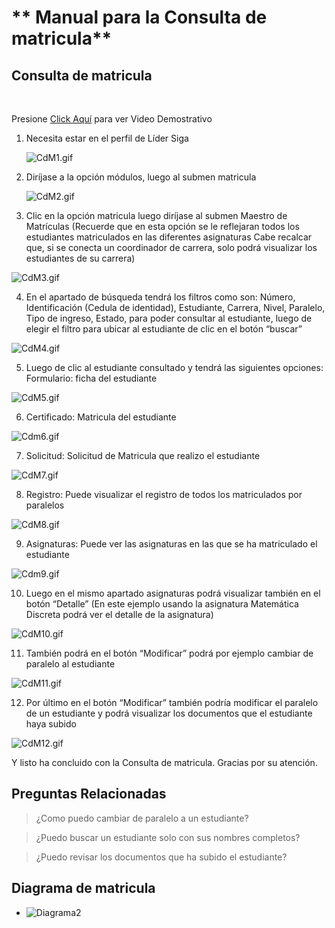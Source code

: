 # ** Manual para la Consulta de matricula**

## **Consulta de matricula**
<br>

Presione [Click Aquí](https://youtu.be/ptMUQ9rm2Tc) para ver Video Demostrativo
1. Necesita estar en el perfil de Líder Siga 

   ![CdM1.gif](CdM1.gif)

2. Diríjase a la opción módulos, luego al submen matricula 

   ![CdM2.gif](CdM2.gif)
   
3. Clic en la opción matricula luego diríjase al submen Maestro de Matrículas (Recuerde que en esta opción se le reflejaran todos los estudiantes matriculados en las diferentes asignaturas Cabe recalcar que, si se conecta un coordinador de carrera, solo podrá visualizar los estudiantes de su carrera)

  ![CdM3.gif](CdM3.gif)

4. En el apartado de búsqueda tendrá los filtros como son: Número, Identificación (Cedula de identidad), Estudiante, Carrera, Nivel, Paralelo, Tipo de ingreso, Estado, para poder consultar al estudiante, luego de elegir el filtro para ubicar al estudiante de clic en el botón “buscar”

  ![CdM4.gif](CdM4.gif)

5. Luego de clic al estudiante consultado y tendrá las siguientes opciones:
Formulario: ficha del estudiante

  ![CdM5.gif](CdM5.gif)
  
6. Certificado: Matricula del estudiante

  ![Cdm6.gif](Cdm6.gif)

7. Solicitud: Solicitud de Matricula que realizo el estudiante 

  ![CdM7.gif](CdM7.gif)

8. Registro: Puede visualizar el registro de todos los matriculados por paralelos

  ![CdM8.gif](CdM8.gif)

9. Asignaturas: Puede ver las asignaturas en las que se ha matriculado el estudiante 

  ![Cdm9.gif](Cdm9.gif)

10. Luego en el mismo apartado asignaturas podrá visualizar también en el botón “Detalle” (En este ejemplo usando la asignatura Matemática Discreta podrá ver el detalle de la asignatura)

  ![CdM10.gif](CdM10.gif)

11. También podrá en el botón “Modificar” podrá por ejemplo cambiar de paralelo al estudiante 

  ![CdM11.gif](CdM11.gif)

12. Por último en el botón “Modificar” también podría modificar el paralelo de un estudiante y podrá visualizar los documentos que el estudiante haya subido 

![CdM12.gif](CdM12.gif)

Y listo ha concluido con la Consulta de matricula.
Gracias por su atención.

## **Preguntas Relacionadas**

> ¿Como puedo cambiar de paralelo a un estudiante?

> ¿Puedo buscar un estudiante solo con sus nombres completos?

> ¿Puedo revisar los documentos que ha subido el estudiante?

## **Diagrama de matricula**
* ![Diagrama2](2y3.FichaPersonal-y-Matriculacion.png)

  
  

  



    
   